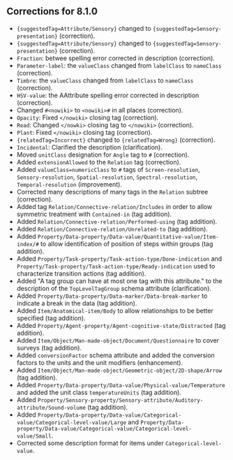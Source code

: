 

## Corrections for 8.1.0


* `{suggestedTag=Attribute/Sensory}` changed to `{suggestedTag=Sensory-presentation}` (correction).
* `{suggestedTag=Attribute/Sensory}` changed to `{suggestedTag=Sensory-presentation}` (correction).
* `Fraction`: betwee spelling error corrected in description (correction). 
* `Parameter-label`: the `valueClass` changed from `labelClass` to `nameClass` (correction).
* `Timbre`: the `valueClass` changed from `labelClass` to `nameClass` (correction).
* `HSV-value`: the AAttribute spelling error corrected in description (correction).
* Changed `#<nowiki>` to `<nowiki>#` in all places (correction).
* `Opacity`: Fixed `</nowiki>` closing tag (correction).
* `Read`: Changed `</nowki>` closing tag to `</nowiki>` (correction).
* `Plant`: Fixed `</nowiki>` closing tag (correction).
* `{relatedTag=Incorrect}` changed to `{relatedTag=Wrong}` (correction).
* `Incidental`: Clarified the description (clarification).
* Moved `unitClass` designation for `Angle` tag to `#` (correction).
* Added `extensionAllowed` to the `Relation` tag (correction).
* Added `valueClass=numericClass` to `#` tags of `Screen-resolution`, `Sensory-resolution`, `Spatial-resolution`, `Spectral-resolution`, `Temporal-resolution` (improvement).
* Corrected many descriptions of many tags in the `Relation` subtree (correction).
* Added tag `Relation/Connective-relation/Includes` in order to allow symmetric treatment with
 `Contained-in` (tag addition).
* Added `Relation/Connective-relation/Performed-using` (tag addition).
* Added `Relation/Connective-relation/Unrelated-to` (tag addition).
* Added `Property/Data-property/Data-value/Quantitative-value/Item-index/#` to allow identification of position of steps within groups (tag addition).
* Added `Property/Task-property/Task-action-type/Done-indication` and `Property/Task-property/Task-action-type/Ready-indication` used to characterize transition actions (tag addition).
* Added "A tag group can have at most one tag with this attribute." to the description of the `TopLevelTagGroup` schema attribute (clarification).
* Added `Property/Data-property/Data-marker/Data-break-marker` to indicate a break in the data (tag addition).
* Added `Item/Anatomical-item/Body` to allow relationships to be better specified (tag addition).
* Added `Property/Agent-property/Agent-cognitive-state/Distracted` (tag addition).
* Added `Item/Object/Man-made-object/Document/Questionnaire` to cover surveys (tag addition).
* Added `conversionFactor` schema attribute and added the conversion factors to the units and the unit modifiers (enhancement).
* Added `Item/Object/Man-made-object/Geometric-object/2D-shape/Arrow` (tag addition).
* Added `Property/Data-property/Data-value/Physical-value/Temperature` and added the unit class `temperatureUnits` (tag addition).
* Added `Property/Sensory-property/Sensory-attribute/Auditory-attribute/Sound-volume` (tag addition).
* Added `Property/Data-property/Data-value/Categorical-value/Categorical-level-value/Large`
and `Property/Data-property/Data-value/Categorical-value/Categorical-level-value/Small`.
* Corrected some description format for items under `Categorical-level-value`.